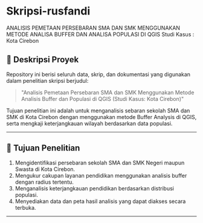 # Skripsi-rusfandi
ANALISIS PEMETAAN PERSEBARAN SMA DAN SMK MENGGUNAKAN METODE ANALISA BUFFER DAN ANALISA POPULASI DI QGIS Studi Kasus : Kota Cirebon
## 📖 Deskripsi Proyek
Repository ini berisi seluruh data, skrip, dan dokumentasi yang digunakan dalam penelitian skripsi berjudul:

> "Analisis Pemetaan Persebaran SMA dan SMK Menggunakan Metode Analisis Buffer dan Populasi di QGIS (Studi Kasus: Kota Cirebon)"

Tujuan penelitian ini adalah untuk menganalisis sebaran sekolah SMA dan SMK di Kota Cirebon dengan menggunakan metode Buffer Analysis di QGIS, serta mengkaji keterjangkauan wilayah berdasarkan data populasi.

---

## 🎯 Tujuan Penelitian
1. Mengidentifikasi persebaran sekolah SMA dan SMK Negeri maupun Swasta di Kota Cirebon.
2. Mengukur cakupan layanan pendidikan menggunakan analisis buffer dengan radius tertentu.
3. Menganalisis keterjangkauan pendidikan berdasarkan distribusi populasi.
4. Menyediakan data dan peta hasil analisis yang dapat diakses secara terbuka.

---
